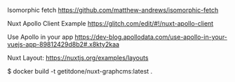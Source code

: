 Isomorphic fetch
https://github.com/matthew-andrews/isomorphic-fetch

Nuxt Apollo Client Example
https://glitch.com/edit/#!/nuxt-apollo-client

Use Apollo in your app
https://dev-blog.apollodata.com/use-apollo-in-your-vuejs-app-89812429d8b2#.x8kty2kaa

Nuxt
Layout: https://nuxtjs.org/examples/layouts

$ docker build -t getitdone/nuxt-graphcms:latest .